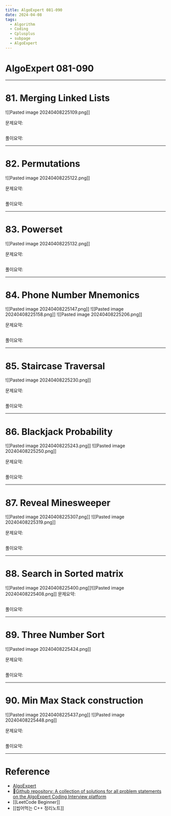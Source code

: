 ```yaml
---
title: AlgoExpert 081-090
date: 2024-04-08
tags:
  - Algorithm
  - Coding
  - Cplusplus
  - subpage
  - AlgoExpert
---
```

# AlgoExpert 081-090

---
# 81.  Merging Linked Lists

![[Pasted image 20240408225109.png]]

문제요약:


```cpp

```

풀이요약:

---

# 82.  Permutations

![[Pasted image 20240408225122.png]]

문제요약:


```cpp

```

풀이요약:

---
# 83.  Powerset

![[Pasted image 20240408225132.png]]

문제요약:


```cpp

```

풀이요약:

---
# 84.  Phone Number Mnemonics

![[Pasted image 20240408225147.png]]
![[Pasted image 20240408225158.png]]
![[Pasted image 20240408225206.png]]

문제요약:


```cpp

```

풀이요약:

---
# 85.  Staircase Traversal

![[Pasted image 20240408225230.png]]

문제요약:


```cpp

```

풀이요약:

---
# 86.  Blackjack Probability

![[Pasted image 20240408225243.png]]
![[Pasted image 20240408225250.png]]

문제요약:


```cpp

```

풀이요약:

---
# 87.  Reveal Minesweeper

![[Pasted image 20240408225307.png]]
![[Pasted image 20240408225319.png]]

문제요약:


```cpp

```

풀이요약:

---
# 88.  Search in Sorted matrix

![[Pasted image 20240408225400.png]]![[Pasted image 20240408225408.png]]
문제요약:


```cpp

```

풀이요약:

---
# 89.  Three Number Sort

![[Pasted image 20240408225424.png]]

문제요약:


```cpp

```

풀이요약:

---
# 90.  Min Max Stack construction

![[Pasted image 20240408225437.png]]
![[Pasted image 20240408225448.png]]

문제요약:


```cpp

```

풀이요약:


---
# Reference

- [AlgoExpert](https://www.algoexpert.io/)
- [Github repository: A collection of solutions for all problem statements on the AlgoExpert Coding Interview platform](https://github.com/das-jishu/algoexpert-data-structures-algorithms)
- [[LeetCode Beginner]]
- [[씹어먹는 C++ 정리노트]]

